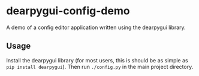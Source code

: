# dearpygui-config-demo
A demo of a config editor application written using the dearpygui library.

## Usage
Install the dearpygui library (for most users, this is should be as simple as
`pip install dearpygui`). Then run `./config.py` in the main project directory.
